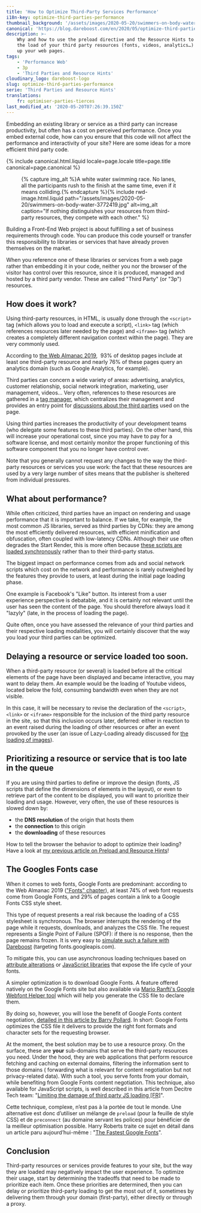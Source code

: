 ```yaml
---
title: 'How to Optimize Third-Party Services Performance'
i18n-key: optimize-third-parties-performance
thumbnail_background: '/assets/images/2020-05-20/swimmers-on-body-water-3772419.jpg'
canonical: 'https://blog.dareboost.com/en/2020/05/optimize-third-parties-performance/'
description: >-
    Why and how to use the preload directive and the Resource Hints to optimize
    the load of your third party resources (fonts, videos, analytics…) and speed
    up your web pages.
tags:
    - 'Performance Web'
    - 3p
    - 'Third Parties and Resource Hints'
cloudinary_logo: dareboost-logo
slug: optimize-third-parties-performance
serie: 'Third Parties and Resource Hints'
translations:
    fr: optimiser-parties-tierces
last_modified_at: '2020-05-20T07:26:39.150Z'
---
```


Embedding an existing library or service as a third party can increase
productivity, but often has a cost on perceived performance. Once you embed
external code, how can you ensure that this code will not affect the performance
and interactivity of your site? Here are some ideas for a more efficient third
party code.

<!-- more -->

{% include canonical.html.liquid
    locale=page.locale
    title=page.title
    canonical=page.canonical
%}

<figure>
{% capture img_alt %}A white water swimming race. No lanes, all the participants rush to the finish at the same time, even if it means colliding.{% endcapture %}{% include rwd-image.html.liquid
path="/assets/images/2020-05-20/swimmers-on-body-water-3772419.jpg"
alt=img_alt
caption="If nothing distinguishes your resources from third-party resources, they compete with each other."
%}
</figure>

Building a Front-End Web project is about fulfilling a set of business
requirements through code. You can produce this code yourself or transfer this
responsibility to libraries or services that have already proven themselves on
the market.

When you reference one of these libraries or services from a web page rather
than embedding it in your code, neither you nor the browser of the visitor has
control over this resource, since it is produced, managed and hosted by a third
party vendor. These are called "Third Party" (or "3p") resources.

## How does it work?

Using third-party resources, in HTML, is usually done through the `<script>` tag
(which allows you to load and execute a script), `<link>` tag (which references
resources later needed by the page) and `<iframe>` tag (which creates a
completely different navigation context within the page). They are very commonly
used.

According to
[the Web Almanac 2019](https://almanac.httparchive.org/en/2019/third-parties),
 93% of desktop pages include at least one third-party resource and nearly 76%
of these pages query an analytics domain (such as Google Analytics, for
example).

Third parties can concern a wide variety of areas: advertising, analytics,
customer relationship, social network integration, marketing, user management,
videos... Very often, references to these resources are gathered in a
[tag manager](https://blog.dareboost.com/en/2018/04/how-tag-managers-impact-web-performance/),
which centralizes their management and provides an entry point for
[discussions about the third parties](https://blog.dareboost.com/en/2018/06/tag-manager-web-performance-best-practices/)
used on the page.

Using third parties increases the productivity of your development teams (who
delegate some features to these third parties). On the other hand, this will
increase your operational cost, since you may have to pay for a software
license, and most certainly monitor the proper functioning of this software
component that you no longer have control over.

Note that you generally cannot request any changes to the way the third-party
resources or services you use work: the fact that these resources are used by a
very large number of sites means that the publisher is sheltered from individual
pressures.

## What about performance?

While often criticized, third parties have an impact on rendering and usage
performance that it is important to balance. If we take, for example, the most
common JS libraries, served as third parties by CDNs: they are among the most
efficiently delivered resources, with efficient minification and obfuscation,
often coupled with low-latency CDNs. Although their use often degrades the Start
Render, this is more often because
[these scripts are loaded synchronously](/notes/2017-12-defer-script-to-speed-up-rendering/)
rather than to their third-party status.

The biggest impact on performance comes from ads and social network scripts
which cost on the network and performance is rarely outweighed by the features
they provide to users, at least during the initial page loading phase.

One example is Facebook's "Like" button. Its interest from a user experience
perspective is debatable, and it is certainly not relevant until the user has
seen the content of the page. You should therefore always load it "lazyly"
(late, in the process of loading the page).

Quite often, once you have assessed the relevance of your third parties and
their respective loading modalities, you will certainly discover that the way
you load your third parties can be optimized.

## Delaying a resource or service loaded too soon.

When a third-party resource (or several) is loaded before all the critical
elements of the page have been displayed and became interactive, you may want to
delay them. An example would be the loading of Youtube videos, located below the
fold, consuming bandwidth even when they are not visible.

In this case, it will be necessary to revise the declaration of the `<script>`,
`<link>` or `<iframe>` responsible for the inclusion of the third party resource
in the site, so that this inclusion occurs later, deferred: either in reaction
to an event raised during the loading of other resources or after an event
provoked by the user (an issue of Lazy-Loading already discussed for
[the loading of images](/notes/2019-03-lazy-loading-faster-webpages-seo-friendly/)).

## Prioritizing a resource or service that is too late in the queue

If you are using third parties to define or improve the design (fonts, JS
scripts that define the dimensions of elements in the layout), or even to
retrieve part of the content to be displayed, you will want to prioritize their
loading and usage. However, very often, the use of these resources is slowed
down by:

-   the **DNS resolution** of the origin that hosts them
-   the **connection** to this origin
-   the **downloading** of these resources

How to tell the browser the behavior to adopt to optimize their loading? Have a
look at
[my previous article on Preload and Resource Hints](/notes/2020-05-preload-prefetch-preconnect-resource-hints/)!

## The Googles Fonts case

When it comes to web fonts, Google Fonts are predominant: according to the Web
Almanac 2019 (["Fonts" chapter](https://almanac.httparchive.org/en/2019/fonts)),
at least 74% of web font requests come from Google Fonts, and 29% of pages
contain a link to a Google Fonts CSS style sheet.

This type of request presents a real risk because the loading of a CSS
stylesheet is synchronous. The browser interrupts the rendering of the page
while it requests, downloads, and analyzes the CSS file. The request represents
a Single Point of Failure (SPOF): if there is no response, then the page remains
frozen. It is very easy to
[simulate such a failure with Dareboost](https://www.dareboost.com/en/doc/website-speed-test/settings/dns-mapping-blackhole)
(targeting fonts.googleapis.com).

To mitigate this, you can use asynchronous loading techniques based on
[attribute alterations](https://www.filamentgroup.com/lab/load-css-simpler/) or
[JavaScript libraries](https://github.com/filamentgroup/loadCSS) that expose the
life cycle of your fonts.

A simpler optimization is to download Google Fonts. A feature offered natively
on the Google Fonts site but also available via
[Mario Ranfti's Google Webfont Helper tool](https://google-webfonts-helper.herokuapp.com/fonts)
which will help you generate the CSS file to declare them.

By doing so, however, you will lose the benefit of Google Fonts content
negotiation,
[detailed in this article by Barry Pollard](https://www.tunetheweb.com/blog/should-you-self-host-google-fonts/).
In short: Google Fonts optimizes the CSS file it delivers to provide the right
font formats and character sets for the requesting browser.

At the moment, the best solution may be to use a resource proxy. On the surface,
these are **your** sub-domains that serve the third-party resources you need.
Under the hood, they are web applications that perform resource fetching and
caching on external domains, filtering the information sent to those domains (
forwarding what is relevant for content negotiation but not privacy-related
data). With such a tool, you serve fonts from your domain, while benefiting from
Google Fonts content negotiation. This technique, also available for JavaScript
scripts, is well described in this article from Decitre Tech team:
"[Limiting the damage of third party JS loading [FR]](https://tech.decitre.fr/posts/optimiser-chargement-js-tiers)".

Cette technique, complexe, n’est pas à la portée de tout le monde. Une
alternative est donc d’utiliser un mélange de `preload` (pour la feuille de
style CSS) et de `preconnect` (au domaine servant les polices) pour bénéficier
de la meilleur optimisation possible. Harry Roberts traite ce sujet en détail
dans un article paru aujourd’hui-même :
"[The Fastest Google Fonts](https://csswizardry.com/2020/05/the-fastest-google-fonts/)".

## Conclusion

Third-party resources or services provide features to your site, but the way
they are loaded may negatively impact the user experience. To optimize their
usage, start by determining the tradeoffs that need to be made to prioritize
each item. Once these priorities are determined, then you can delay or
prioritize third-party loading to get the most out of it, sometimes by
delivering them through your domain (first-party), either directly or through a
proxy.
